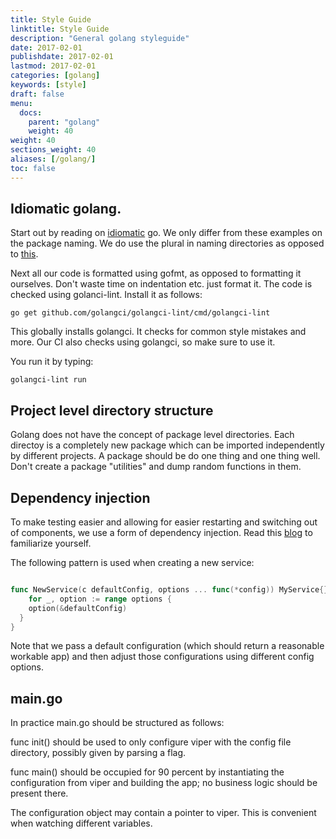 ```yaml
---
title: Style Guide
linktitle: Style Guide
description: "General golang styleguide"
date: 2017-02-01
publishdate: 2017-02-01
lastmod: 2017-02-01
categories: [golang]
keywords: [style]
draft: false
menu:
  docs:
    parent: "golang"
    weight: 40
weight: 40
sections_weight: 40
aliases: [/golang/]
toc: false
---
```


## Idiomatic golang.

Start out by reading on [idiomatic](https://dmitri.shuralyov.com/idiomatic-go) go. We only differ from these examples on the package naming. We do use the plural in naming directories as opposed to [this](https://dmitri.shuralyov.com/idiomatic-go#use-singular-form-for-collection-repo-folder-name).

Next all our code is formatted using gofmt, as opposed to formatting it ourselves. Don't waste time on indentation etc. just format it. The code is checked using golanci-lint. Install it as follows:

```commandline
go get github.com/golangci/golangci-lint/cmd/golangci-lint
```

This globally installs golangci. It checks for common style mistakes and more. Our CI also checks using golangci, so make sure to use it.

You run it by typing:

```commandline
golangci-lint run
```

## Project level directory structure
Golang does not have the concept of package level directories. Each directoy is a completely 
new package which can be imported independently by different projects. A package should be 
do one thing and one thing well. Don't create a package "utilities" and dump random functions 
in them.

## Dependency injection 
To make testing easier and allowing for easier restarting and switching out of components, we use a form of dependency injection. Read this [blog](http://adnaan.badr.in/blog/2017/07/15/exploring-dependency-injection-in-go/) to familiarize yourself.

The following pattern is used when creating a new service:

```go

func NewService(c defaultConfig, options ... func(*config)) MyService{} {
    for _, option := range options {
    option(&defaultConfig)
  }
}
```

Note that we pass a default configuration (which should return a reasonable workable app) and then adjust those configurations using different config options.

## main.go
In practice main.go should be structured as follows:

func init() should be used to only configure viper with the config file directory, possibly given by parsing a flag.

func main() should be occupied for 90 percent by instantiating the configuration from viper and building the app; no business logic should be present there.

The configuration object may contain a pointer to viper. This is convenient when watching different variables.

